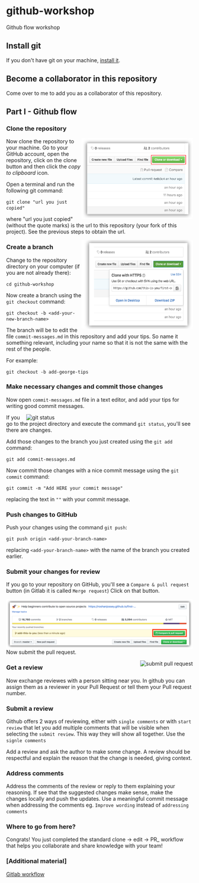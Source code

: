 # github-workshop
Github flow workshop

## Install git

If you don't have git on your machine, [install it]( https://help.github.com/articles/set-up-git/).

## Become a collaborator in this repository
Come over to me to add you as a collaborator of this repository.

## Part I  - Github flow
### Clone the repository

<img align="right" width="300" src="assets/clone.png" alt="clone this repository" />

Now clone the repository to your machine. Go to your GitHub account, open the repository, click on the clone button and then click the *copy to clipboard* icon.

Open a terminal and run the following git command:

```
git clone "url you just copied"
```
where "url you just copied" (without the quote marks) is the url to this repository (your fork of this project). See the previous steps to obtain the url.

<img align="right" width="300" src="assets/copy-to-clipboard.png" alt="copy URL to clipboard" />

### Create a branch

Change to the repository directory on your computer (if you are not already there):

```
cd github-workshop
```
Now create a branch using the `git checkout` command:
```
git checkout -b <add-your-new-branch-name>
```
The branch will be to edit the file `commit-messages.md` in this repository and add your tips. So name it something relevant, including your name so that it is not the same with the rest of the people.

For example:
```
git checkout -b add-george-tips
```

### Make necessary changes and commit those changes

Now open `commit-messages.md` file in a text editor, and add your tips for writing good commit messages. 

<img align="right" width="450" src="assets/git-status.png" alt="git status" />

If you go to the project directory and execute the command `git status`, you'll see there are changes.


Add those changes to the branch you just created using the `git add` command:

```
git add commit-messages.md
```

Now commit those changes with a nice commit message using the `git commit` command:
```
git commit -m "Add HERE your commit message"
```
replacing the text in `""` with your commit message.

### Push changes to GitHub

Push your changes using the command `git push`:
```
git push origin <add-your-branch-name>
```
replacing `<add-your-branch-name>` with the name of the branch you created earlier.

### Submit your changes for review

If you go to your repository on GitHub, you'll see a  `Compare & pull request` button (in Gitlab it is called `Merge request`)
Click on that button.

<img style="float: right;" src="assets/compare-and-pull.png" alt="create a pull request" />

Now submit the pull request.

<img style="float: right;" src="assets/submit-pull-request.png" alt="submit pull request" />

### Get a review
Now exchange reviewes with a person sitting near you. In github you can assign them as a reviewer in your Pull Request or tell them your Pull request number.

### Submit a review
Github offers 2 ways of reviewing, either with `single comments` or with `start review` that let you add multiple comments that will be visible when selecting the `submit review`. This way they will show all together. Use the `signle comments`

Add a review and ask the author to make some change. A review should be respectful and explain the reason that the change is needed, giving context. 

### Address comments

Address the comments of the review or reply to them explaining your reasoning. If see that the suggested changes make sense, make the changes locally and push the updates. Use a meaningful commit message when addressing the comments eg. `Improve wording` instead of `addressing comments`

### Where to go from here?

Congrats!  You just completed the standard clone -> edit -> PR_ workflow that helps you collaborate and share knowledge with your team!


### [Additional material]
[Gitlab workflow](https://about.gitlab.com/blog/2017/03/17/demo-mastering-code-review-with-gitlab/)

